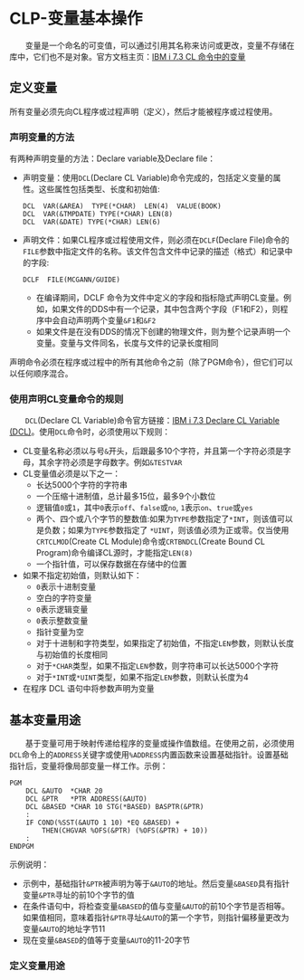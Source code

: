# CLP-变量基本操作
&#8195;&#8195;变量是一个命名的可变值，可以通过引用其名称来访问或更改，变量不存储在库中，它们也不是对象。官方文档主页：[IBM i 7.3 CL 命令中的变量](https://www.ibm.com/docs/zh/i/7.3?topic=programming-variables-in-cl-commands)
## 定义变量
所有变量必须先向CL程序或过程声明（定义），然后才能被程序或过程使用。
### 声明变量的方法
有两种声明变量的方法：Declare variable及Declare file：
- 声明变量：使用`DCL`(Declare CL Variable)命令完成的，包括定义变量的属性。这些属性包括类型、长度和初始值:
    ```
    DCL  VAR(&AREA)  TYPE(*CHAR)  LEN(4)  VALUE(BOOK)
    DCL  VAR(&TMPDATE) TYPE(*CHAR) LEN(8) 
    DCL  VAR(&DATE) TYPE(*CHAR) LEN(6) 
    ```
- 声明文件：如果CL程序或过程使用文件，则必须在`DCLF`(Declare File)命令的`FILE`参数中指定文件的名称。该文件包含文件中记录的描述（格式）和记录中的字段:
    ```
    DCLF  FILE(MCGANN/GUIDE)
    ```
    - 在编译期间，DCLF 命令为文件中定义的字段和指标隐式声明CL变量。例如，如果文件的DDS中有一个记录，其中包含两个字段（F1和F2），则程序中会自动声明两个变量`&F1`和`&F2`
    - 如果文件是在没有DDS的情况下创建的物理文件，则为整个记录声明一个变量。变量与文件同名，长度与文件的记录长度相同

声明命令必须在程序或过程中的所有其他命令之前（除了PGM命令），但它们可以以任何顺序混合。
### 使用声明CL变量命令的规则
&#8195;&#8195;`DCL`(Declare CL Variable)命令官方链接：[IBM i 7.3 Declare CL Variable (DCL)](https://www.ibm.com/docs/zh/i/7.3?topic=ssw_ibm_i_73/cl/dcl.htm)。使用`DCL`命令时，必须使用以下规则：
- CL变量名称必须以与号`&`开头，后跟最多10个字符，并且第一个字符必须是字母，其余字符必须是字母数字。例如`&TESTVAR`
- CL变量值必须是以下之一：
    - 长达5000个字符的字符串
    - 一个压缩十进制值，总计最多15位，最多9个小数位
    - 逻辑值`0`或`1`，其中`0`表示`off`、`false`或`no`, `1`表示`on`、`true`或`yes`
    - 两个、四个或八个字节的整数值:如果为`TYPE`参数指定了`*INT`，则该值可以是负数；如果为`TYPE`参数指定了 `*UINT`，则该值必须为正或零。仅当使用`CRTCLMOD`(Create CL Module)命令或`CRTBNDCL`(Create Bound CL Program)命令编译CL源时，才能指定`LEN(8)`
    - 一个指针值，可以保存数据在存储中的位置
- 如果不指定初始值，则默认如下：
    - `0`表示十进制变量
    - 空白的字符变量
    - `0`表示逻辑变量
    - `0`表示整数变量
    - 指针变量为空
    - 对于十进制和字符类型，如果指定了初始值，不指定`LEN`参数，则默认长度与初始值的长度相同
    - 对于`*CHAR`类型，如果不指定`LEN`参数，则字符串可以长达5000个字符
    - 对于`*INT`或`*UINT`类型，如果不指定`LEN`参数，则默认长度为4
- 在程序 DCL 语句中将参数声明为变量

## 基本变量用途
&#8195;&#8195;基于变量可用于映射传递给程序的变量或操作值数组。在使用之前，必须使用`DCL`命令上的`ADDRESS`关键字或使用`%ADDRESS`内置函数来设置基础指针。设置基础指针后，变量将像局部变量一样工作。示例：
```
PGM
    DCL &AUTO  *CHAR 20
    DCL &PTR   *PTR ADDRESS(&AUTO)
    DCL &BASED *CHAR 10 STG(*BASED) BASPTR(&PTR) 
    :
    IF COND(%SST(&AUTO 1 10) *EQ &BASED) +
        THEN(CHGVAR %OFS(&PTR) (%OFS(&PTR) + 10))
    :
ENDPGM
```
示例说明：
- 示例中，基础指针`&PTR`被声明为等于`&AUTO`的地址。然后变量`&BASED`具有指针变量`&PTR`寻址的前10个字节的值
- 在条件语句中，将检查变量`&BASED`的值与变量`&AUTO`的前10个字节是否相等。如果值相同，意味着指针`&PTR`寻址`&AUTO`的第一个字节，则指针偏移量更改为变量`&AUTO`的地址字节11
- 现在变量`&BASED`的值等于变量`&AUTO`的11-20字节

### 定义变量用途
